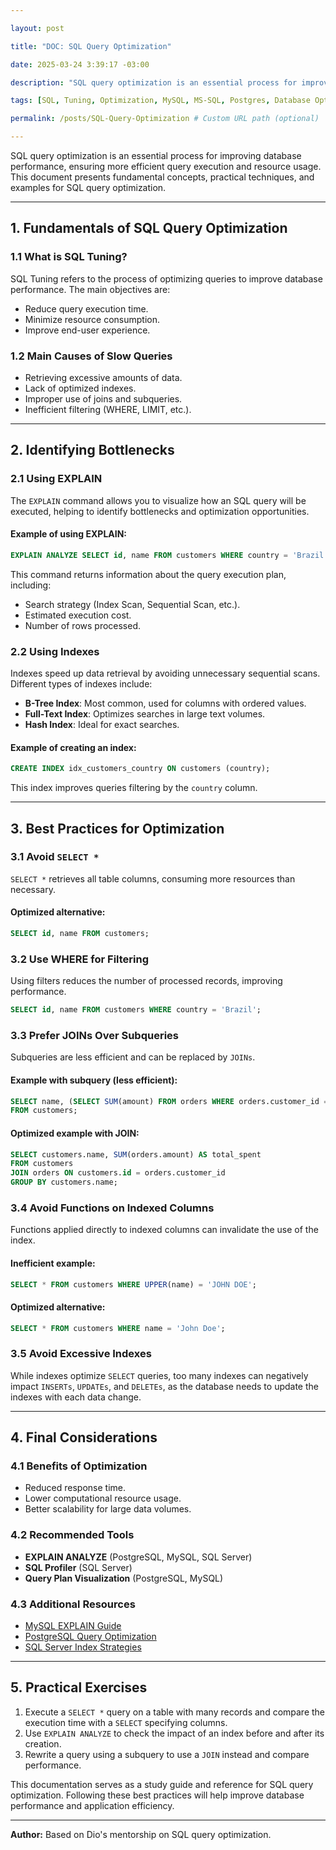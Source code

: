 ```yaml
---

layout: post

title: "DOC: SQL Query Optimization"

date: 2025-03-24 3:39:17 -03:00

description: "SQL query optimization is an essential process for improving database performance, ensuring more efficient query execution and resource usage. This document presents fundamental concepts, practical techniques, and examples for SQL query optimization."

tags: [SQL, Tuning, Optimization, MySQL, MS-SQL, Postgres, Database Optimization, SQL Performance, Indexes]

permalink: /posts/SQL-Query-Optimization # Custom URL path (optional)

---
```


SQL query optimization is an essential process for improving database performance, ensuring more efficient query execution and resource usage. This document presents fundamental concepts, practical techniques, and examples for SQL query optimization.

---

## 1. Fundamentals of SQL Query Optimization

### 1.1 What is SQL Tuning?
SQL Tuning refers to the process of optimizing queries to improve database performance. The main objectives are:
- Reduce query execution time.
- Minimize resource consumption.
- Improve end-user experience.

### 1.2 Main Causes of Slow Queries
- Retrieving excessive amounts of data.
- Lack of optimized indexes.
- Improper use of joins and subqueries.
- Inefficient filtering (WHERE, LIMIT, etc.).

---

## 2. Identifying Bottlenecks

### 2.1 Using EXPLAIN
The `EXPLAIN` command allows you to visualize how an SQL query will be executed, helping to identify bottlenecks and optimization opportunities.

#### Example of using EXPLAIN:
```sql
EXPLAIN ANALYZE SELECT id, name FROM customers WHERE country = 'Brazil';
```

This command returns information about the query execution plan, including:
- Search strategy (Index Scan, Sequential Scan, etc.).
- Estimated execution cost.
- Number of rows processed.

### 2.2 Using Indexes
Indexes speed up data retrieval by avoiding unnecessary sequential scans. Different types of indexes include:

- **B-Tree Index**: Most common, used for columns with ordered values.
- **Full-Text Index**: Optimizes searches in large text volumes.
- **Hash Index**: Ideal for exact searches.

#### Example of creating an index:
```sql
CREATE INDEX idx_customers_country ON customers (country);
```

This index improves queries filtering by the `country` column.

---

## 3. Best Practices for Optimization

### 3.1 Avoid `SELECT *`
`SELECT *` retrieves all table columns, consuming more resources than necessary.

#### Optimized alternative:
```sql
SELECT id, name FROM customers;
```

### 3.2 Use WHERE for Filtering
Using filters reduces the number of processed records, improving performance.

```sql
SELECT id, name FROM customers WHERE country = 'Brazil';
```

### 3.3 Prefer JOINs Over Subqueries
Subqueries are less efficient and can be replaced by `JOINs`.

#### Example with subquery (less efficient):
```sql
SELECT name, (SELECT SUM(amount) FROM orders WHERE orders.customer_id = customers.id) AS total_spent
FROM customers;
```

#### Optimized example with JOIN:
```sql
SELECT customers.name, SUM(orders.amount) AS total_spent
FROM customers
JOIN orders ON customers.id = orders.customer_id
GROUP BY customers.name;
```

### 3.4 Avoid Functions on Indexed Columns
Functions applied directly to indexed columns can invalidate the use of the index.

#### Inefficient example:
```sql
SELECT * FROM customers WHERE UPPER(name) = 'JOHN DOE';
```

#### Optimized alternative:
```sql
SELECT * FROM customers WHERE name = 'John Doe';
```

### 3.5 Avoid Excessive Indexes
While indexes optimize `SELECT` queries, too many indexes can negatively impact `INSERTs`, `UPDATEs`, and `DELETEs`, as the database needs to update the indexes with each data change.

---

## 4. Final Considerations

### 4.1 Benefits of Optimization
- Reduced response time.
- Lower computational resource usage.
- Better scalability for large data volumes.

### 4.2 Recommended Tools
- **EXPLAIN ANALYZE** (PostgreSQL, MySQL, SQL Server)
- **SQL Profiler** (SQL Server)
- **Query Plan Visualization** (PostgreSQL, MySQL)

### 4.3 Additional Resources
- [MySQL EXPLAIN Guide](https://dev.mysql.com/doc/refman/8.0/en/explain-output.html)
- [PostgreSQL Query Optimization](https://www.postgresql.org/docs/current/using-explain.html)
- [SQL Server Index Strategies](https://docs.microsoft.com/en-us/sql/relational-databases/indexes/indexes?view=sql-server-ver15)

---

## 5. Practical Exercises

1. Execute a `SELECT *` query on a table with many records and compare the execution time with a `SELECT` specifying columns.
2. Use `EXPLAIN ANALYZE` to check the impact of an index before and after its creation.
3. Rewrite a query using a subquery to use a `JOIN` instead and compare performance.

This documentation serves as a study guide and reference for SQL query optimization. Following these best practices will help improve database performance and application efficiency.

---

**Author:** Based on Dio's mentorship on SQL query optimization.


